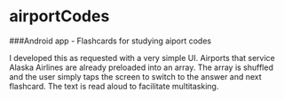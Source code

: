 # airportCodes
###Android app - Flashcards for studying aiport codes

I developed this as requested with a very simple UI. Airports that service Alaska Airlines are already preloaded into an array.
The array is shuffled and the user simply taps the screen to switch to the answer and next flashcard. The text is read aloud to facilitate
multitasking. 
